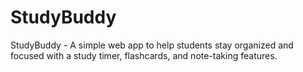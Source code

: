 # StudyBuddy
StudyBuddy - A simple web app to help students stay organized and focused with a study timer, flashcards, and note-taking features.
